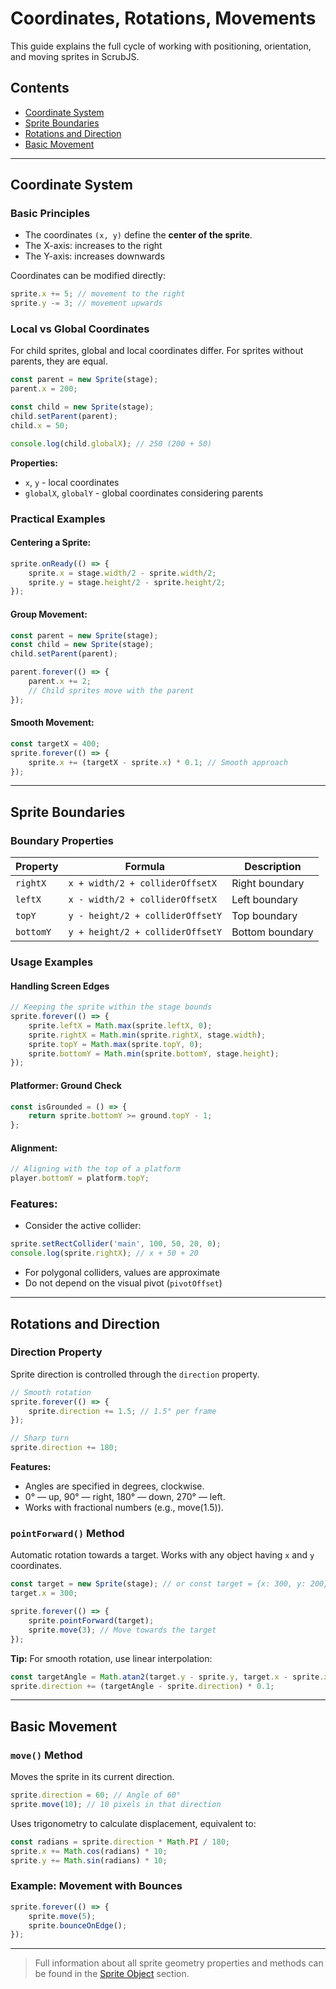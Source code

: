 # Coordinates, Rotations, Movements

This guide explains the full cycle of working with positioning, orientation, and moving sprites in ScrubJS.

## Contents
* [Coordinate System](#coordinate-system)
* [Sprite Boundaries](#sprite-boundaries)
* [Rotations and Direction](#rotations-and-direction)
* [Basic Movement](#basic-movement)

---

## Coordinate System

### Basic Principles
- The coordinates `(x, y)` define the **center of the sprite**.
- The X-axis: increases to the right
- The Y-axis: increases downwards

Coordinates can be modified directly:

```javascript
sprite.x += 5; // movement to the right
sprite.y -= 3; // movement upwards
```

### Local vs Global Coordinates

For child sprites, global and local coordinates differ. For sprites without parents, they are equal.

```javascript
const parent = new Sprite(stage);
parent.x = 200;

const child = new Sprite(stage);
child.setParent(parent);
child.x = 50;

console.log(child.globalX); // 250 (200 + 50)
```

**Properties:**
- `x`, `y` - local coordinates
- `globalX`, `globalY` - global coordinates considering parents

### Practical Examples

#### Centering a Sprite:
```javascript
sprite.onReady(() => {
    sprite.x = stage.width/2 - sprite.width/2;
    sprite.y = stage.height/2 - sprite.height/2;
});
```

#### Group Movement:
```javascript
const parent = new Sprite(stage);
const child = new Sprite(stage);
child.setParent(parent);

parent.forever(() => {
    parent.x += 2;
    // Child sprites move with the parent
});
```

#### Smooth Movement:
```javascript
const targetX = 400;
sprite.forever(() => {
    sprite.x += (targetX - sprite.x) * 0.1; // Smooth approach
});
```

---

## Sprite Boundaries

### Boundary Properties
| Property   | Formula                          | Description                 |
|------------|-----------------------------------|-----------------------------|
| `rightX`   | `x + width/2 + colliderOffsetX`  | Right boundary             |
| `leftX`    | `x - width/2 + colliderOffsetX`  | Left boundary               |
| `topY`     | `y - height/2 + colliderOffsetY` | Top boundary                |
| `bottomY`  | `y + height/2 + colliderOffsetY` | Bottom boundary             |

### Usage Examples

#### Handling Screen Edges
```javascript
// Keeping the sprite within the stage bounds
sprite.forever(() => {
    sprite.leftX = Math.max(sprite.leftX, 0);
    sprite.rightX = Math.min(sprite.rightX, stage.width);
    sprite.topY = Math.max(sprite.topY, 0);
    sprite.bottomY = Math.min(sprite.bottomY, stage.height);
});
```

#### Platformer: Ground Check
```javascript
const isGrounded = () => {
    return sprite.bottomY >= ground.topY - 1;
};
```

#### Alignment:
```javascript
// Aligning with the top of a platform
player.bottomY = platform.topY;
```

### Features:

- Consider the active collider:

```javascript
sprite.setRectCollider('main', 100, 50, 20, 0);
console.log(sprite.rightX); // x + 50 + 20
```

- For polygonal colliders, values are approximate
- Do not depend on the visual pivot (`pivotOffset`)

---

## Rotations and Direction

### Direction Property

Sprite direction is controlled through the `direction` property.

```javascript
// Smooth rotation
sprite.forever(() => {
    sprite.direction += 1.5; // 1.5° per frame
});

// Sharp turn
sprite.direction += 180;
```

**Features:**

* Angles are specified in degrees, clockwise.
* 0° — up, 90° — right, 180° — down, 270° — left.
* Works with fractional numbers (e.g., move(1.5)).

### `pointForward()` Method

Automatic rotation towards a target. Works with any object having `x` and `y` coordinates.

```javascript
const target = new Sprite(stage); // or const target = {x: 300, y: 200};
target.x = 300;

sprite.forever(() => {
    sprite.pointForward(target);
    sprite.move(3); // Move towards the target
});
```

**Tip:** For smooth rotation, use linear interpolation:
```javascript
const targetAngle = Math.atan2(target.y - sprite.y, target.x - sprite.x) * 180/Math.PI;
sprite.direction += (targetAngle - sprite.direction) * 0.1;
```

---

## Basic Movement

### `move()` Method

Moves the sprite in its current direction.

```javascript
sprite.direction = 60; // Angle of 60°
sprite.move(10); // 10 pixels in that direction
```

Uses trigonometry to calculate displacement, equivalent to:
```javascript
const radians = sprite.direction * Math.PI / 180;
sprite.x += Math.cos(radians) * 10;
sprite.y += Math.sin(radians) * 10;
```

### Example: Movement with Bounces

```javascript
sprite.forever(() => {
    sprite.move(5);
    sprite.bounceOnEdge();
});
```

---

> Full information about all sprite geometry properties and methods can be found in the [Sprite Object](sprite.md#geometry) section.
